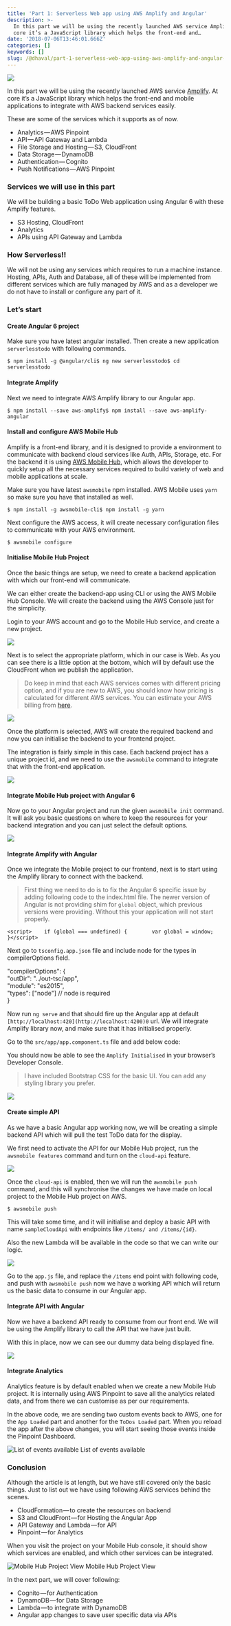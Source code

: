 ```yaml
---
title: 'Part 1: Serverless Web app using AWS Amplify and Angular'
description: >-
  In this part we will be using the recently launched AWS service Amplify. At
  core it’s a JavaScript library which helps the front-end and…
date: '2018-07-06T13:46:01.666Z'
categories: []
keywords: []
slug: /@dhaval/part-1-serverless-web-app-using-aws-amplify-and-angular-c04caf09d83f
---
```


![](../img/1__6ZyY1HknD1XIGeEunoVfiQ.png)

In this part we will be using the recently launched AWS service [Amplify](https://aws.github.io/aws-amplify/). At core it’s a JavaScript library which helps the front-end and mobile applications to integrate with AWS backend services easily.

These are some of the services which it supports as of now.

*   Analytics — AWS Pinpoint
*   API — API Gateway and Lambda
*   File Storage and Hosting — S3, CloudFront
*   Data Storage — DynamoDB
*   Authentication — Cognito
*   Push Notifications — AWS Pinpoint

### Services we will use in this part

We will be building a basic ToDo Web application using Angular 6 with these Amplify features.

*   S3 Hosting, CloudFront
*   Analytics
*   APIs using API Gateway and Lambda

### How Serverless!!

We will not be using any services which requires to run a machine instance. Hosting, APIs, Auth and Database, all of these will be implemented from different services which are fully managed by AWS and as a developer we do not have to install or configure any part of it.

### Let’s start

#### Create Angular 6 project

Make sure you have latest angular installed. Then create a new application `serverlesstodo` with following commands.

```
$ npm install -g @angular/cli$ ng new serverlesstodo$ cd serverlesstodo
```

#### Integrate Amplify

Next we need to integrate AWS Amplify library to our Angular app.

```
$ npm install --save aws-amplify$ npm install --save aws-amplify-angular
```

#### Install and configure AWS Mobile Hub

Amplify is a front-end library, and it is designed to provide a environment to communicate with backend cloud services like Auth, APIs, Storage, etc. For the backend it is using [AWS Mobile Hub](https://aws.amazon.com/mobile/), which allows the developer to quickly setup all the necessary services required to build variety of web and mobile applications at scale.

Make sure you have latest `awsmobile` npm installed. AWS Mobile uses `yarn` so make sure you have that installed as well.

```
$ npm install -g awsmobile-cli$ npm install -g yarn
```

Next configure the AWS access, it will create necessary configuration files to communicate with your AWS environment.

```
$ awsmobile configure
```

#### Initialise Mobile Hub Project

Once the basic things are setup, we need to create a backend application with which our front-end will communicate.

We can either create the backend-app using CLI or using the AWS Mobile Hub Console. We will create the backend using the AWS Console just for the simplicity.

Login to your AWS account and go to the Mobile Hub service, and create a new project.

![](../img/1__wkiNuS7uzq__LRxuEWJG__bg.png)

Next is to select the appropriate platform, which in our case is Web. As you can see there is a little option at the bottom, which will by default use the CloudFront when we publish the application.

> Do keep in mind that each AWS services comes with different pricing option, and if you are new to AWS, you should know how pricing is calculated for different AWS services. You can estimate your AWS billing from [here](https://calculator.s3.amazonaws.com/index.html).

![](../img/1__v8wq7r8C3VAhO3gj1XIJXQ.png)

Once the platform is selected, AWS will create the required backend and now you can initialise the backend to your frontend project.

The integration is fairly simple in this case. Each backend project has a unique project id, and we need to use the `awsmobile` command to integrate that with the front-end application.

![](../img/1__iEJGK5sX____BvhHMoHAWOMA.png)

#### Integrate Mobile Hub project with Angular 6

Now go to your Angular project and run the given `awsmobile init` command. It will ask you basic questions on where to keep the resources for your backend integration and you can just select the default options.

![](../img/1__cwaaOhSU1EscYO5yUDUm9w.png)

#### Integrate Amplify with Angular

Once we integrate the Mobile project to our frontend, next is to start using the Amplify library to connect with the backend.

> First thing we need to do is to fix the Angular 6 specific issue by adding following code to the index.html file. The newer version of Angular is not providing shim for `global` object, which previous versions were providing. Without this your application will not start properly.

```
<script>    if (global === undefined) {        var global = window;    }</script>
```

Next go to `tsconfig.app.json` file and include node for the types in compilerOptions field.

"compilerOptions": {  
  "outDir": "../out-tsc/app",  
  "module": "es2015",  
  "types": \["node"\] // node is required   
}

Now run `ng serve` and that should fire up the Angular app at default `[http://localhost:420](http://localhost:4200)0` url. We will integrate Amplify library now, and make sure that it has initialised properly.

Go to the `src/app/app.component.ts` file and add below code:

You should now be able to see the `Amplify Initialised` in your browser’s Developer Console.

> I have included Bootstrap CSS for the basic UI. You can add any styling library you prefer.

![](../img/1__xH__vUR__Kn3ya9ryIJNsA4Q.png)

#### Create simple API

As we have a basic Angular app working now, we will be creating a simple backend API which will pull the test ToDo data for the display.

We first need to activate the API for our Mobile Hub project, run the `awsmobile features` command and turn on the `cloud-api` feature.

![](../img/1__D0F5__Ftcg1g__hDwBDjZhew.png)

Once the `cloud-api` is enabled, then we will run the `awsmobile push` command, and this will synchronise the changes we have made on local project to the Mobile Hub project on AWS.

```
$ awsmobile push
```

This will take some time, and it will initialise and deploy a basic API with name `sampleCloudApi` with endpoints like `/items/ and /items/{id}`.

Also the new Lambda will be available in the code so that we can write our logic.

![](../img/1__Xczh4YV1TeRy7uRUU9veFQ.png)

Go to the `app.js` file, and replace the `/items` end point with following code, and push with `awsmobile push` now we have a working API which will return us the basic data to consume in our Angular app.

#### Integrate API with Angular

Now we have a backend API ready to consume from our front end. We will be using the Amplify library to call the API that we have just built.

With this in place, now we can see our dummy data being displayed fine.

![](../img/1__2jKErYzxGTfTGYhoMvXUPw.png)

#### Integrate Analytics

Analytics feature is by default enabled when we create a new Mobile Hub project. It is internally using AWS Pinpoint to save all the analytics related data, and from there we can customise as per our requirements.

In the above code, we are sending two custom events back to AWS, one for the `App Loaded` part and another for the `ToDos Loaded` part. When you reload the app after the above changes, you will start seeing those events inside the Pinpoint Dashboard.

![List of events available](../img/1__M4__hRSbRPhiet__Lfpe__Lqw.png)
List of events available

### Conclusion

Although the article is at length, but we have still covered only the basic things. Just to list out we have using following AWS services behind the scenes.

*   CloudFormation — to create the resources on backend
*   S3 and CloudFront — for Hosting the Angular App
*   API Gateway and Lambda — for API
*   Pinpoint — for Analytics

When you visit the project on your Mobile Hub console, it should show which services are enabled, and which other services can be integrated.

![Mobile Hub Project View](../img/1____UDvuWwy0cjw4Yqdua5pJg.png)
Mobile Hub Project View

In the next part, we will cover following:

*   Cognito — for Authentication
*   DynamoDB — for Data Storage
*   Lambda — to integrate with DynamoDB
*   Angular app changes to save user specific data via APIs